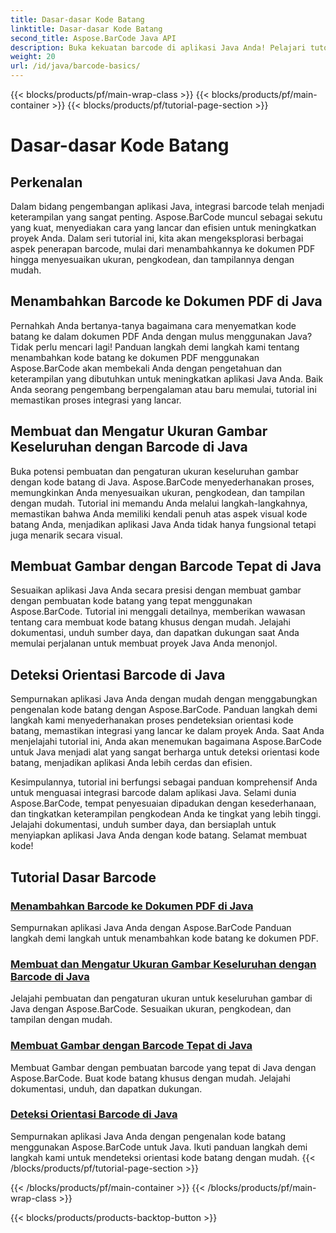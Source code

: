 ```yaml
---
title: Dasar-dasar Kode Batang
linktitle: Dasar-dasar Kode Batang
second_title: Aspose.BarCode Java API
description: Buka kekuatan barcode di aplikasi Java Anda! Pelajari tutorial Aspose.BarCode untuk integrasi, penyesuaian, dan pengenalan yang lancar.
weight: 20
url: /id/java/barcode-basics/
---
```


{{< blocks/products/pf/main-wrap-class >}}
{{< blocks/products/pf/main-container >}}
{{< blocks/products/pf/tutorial-page-section >}}

# Dasar-dasar Kode Batang


## Perkenalan

Dalam bidang pengembangan aplikasi Java, integrasi barcode telah menjadi keterampilan yang sangat penting. Aspose.BarCode muncul sebagai sekutu yang kuat, menyediakan cara yang lancar dan efisien untuk meningkatkan proyek Anda. Dalam seri tutorial ini, kita akan mengeksplorasi berbagai aspek penerapan barcode, mulai dari menambahkannya ke dokumen PDF hingga menyesuaikan ukuran, pengkodean, dan tampilannya dengan mudah.

## Menambahkan Barcode ke Dokumen PDF di Java

Pernahkah Anda bertanya-tanya bagaimana cara menyematkan kode batang ke dalam dokumen PDF Anda dengan mulus menggunakan Java? Tidak perlu mencari lagi! Panduan langkah demi langkah kami tentang menambahkan kode batang ke dokumen PDF menggunakan Aspose.BarCode akan membekali Anda dengan pengetahuan dan keterampilan yang dibutuhkan untuk meningkatkan aplikasi Java Anda. Baik Anda seorang pengembang berpengalaman atau baru memulai, tutorial ini memastikan proses integrasi yang lancar.

## Membuat dan Mengatur Ukuran Gambar Keseluruhan dengan Barcode di Java

Buka potensi pembuatan dan pengaturan ukuran keseluruhan gambar dengan kode batang di Java. Aspose.BarCode menyederhanakan proses, memungkinkan Anda menyesuaikan ukuran, pengkodean, dan tampilan dengan mudah. Tutorial ini memandu Anda melalui langkah-langkahnya, memastikan bahwa Anda memiliki kendali penuh atas aspek visual kode batang Anda, menjadikan aplikasi Java Anda tidak hanya fungsional tetapi juga menarik secara visual.

## Membuat Gambar dengan Barcode Tepat di Java

Sesuaikan aplikasi Java Anda secara presisi dengan membuat gambar dengan pembuatan kode batang yang tepat menggunakan Aspose.BarCode. Tutorial ini menggali detailnya, memberikan wawasan tentang cara membuat kode batang khusus dengan mudah. Jelajahi dokumentasi, unduh sumber daya, dan dapatkan dukungan saat Anda memulai perjalanan untuk membuat proyek Java Anda menonjol.

## Deteksi Orientasi Barcode di Java

Sempurnakan aplikasi Java Anda dengan mudah dengan menggabungkan pengenalan kode batang dengan Aspose.BarCode. Panduan langkah demi langkah kami menyederhanakan proses pendeteksian orientasi kode batang, memastikan integrasi yang lancar ke dalam proyek Anda. Saat Anda menjelajahi tutorial ini, Anda akan menemukan bagaimana Aspose.BarCode untuk Java menjadi alat yang sangat berharga untuk deteksi orientasi kode batang, menjadikan aplikasi Anda lebih cerdas dan efisien.

Kesimpulannya, tutorial ini berfungsi sebagai panduan komprehensif Anda untuk menguasai integrasi barcode dalam aplikasi Java. Selami dunia Aspose.BarCode, tempat penyesuaian dipadukan dengan kesederhanaan, dan tingkatkan keterampilan pengkodean Anda ke tingkat yang lebih tinggi. Jelajahi dokumentasi, unduh sumber daya, dan bersiaplah untuk menyiapkan aplikasi Java Anda dengan kode batang. Selamat membuat kode!
## Tutorial Dasar Barcode
### [Menambahkan Barcode ke Dokumen PDF di Java](./adding-barcode-to-pdf-document/)
Sempurnakan aplikasi Java Anda dengan Aspose.BarCode Panduan langkah demi langkah untuk menambahkan kode batang ke dokumen PDF.
### [Membuat dan Mengatur Ukuran Gambar Keseluruhan dengan Barcode di Java](./creating-setting-size-whole-picture-barcode/)
Jelajahi pembuatan dan pengaturan ukuran untuk keseluruhan gambar di Java dengan Aspose.BarCode. Sesuaikan ukuran, pengkodean, dan tampilan dengan mudah.
### [Membuat Gambar dengan Barcode Tepat di Java](./creating-image-exact-barcode/)
Membuat Gambar dengan pembuatan barcode yang tepat di Java dengan Aspose.BarCode. Buat kode batang khusus dengan mudah. Jelajahi dokumentasi, unduh, dan dapatkan dukungan.
### [Deteksi Orientasi Barcode di Java](./detecting-barcode-orientation/)
Sempurnakan aplikasi Java Anda dengan pengenalan kode batang menggunakan Aspose.BarCode untuk Java. Ikuti panduan langkah demi langkah kami untuk mendeteksi orientasi kode batang dengan mudah.
{{< /blocks/products/pf/tutorial-page-section >}}

{{< /blocks/products/pf/main-container >}}
{{< /blocks/products/pf/main-wrap-class >}}

{{< blocks/products/products-backtop-button >}}
